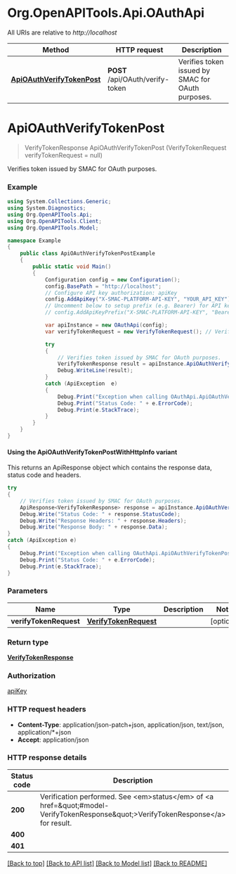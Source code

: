 # Org.OpenAPITools.Api.OAuthApi

All URIs are relative to *http://localhost*

| Method | HTTP request | Description |
|--------|--------------|-------------|
| [**ApiOAuthVerifyTokenPost**](OAuthApi.md#apioauthverifytokenpost) | **POST** /api/OAuth/verify-token | Verifies token issued by SMAC for OAuth purposes. |

<a name="apioauthverifytokenpost"></a>
# **ApiOAuthVerifyTokenPost**
> VerifyTokenResponse ApiOAuthVerifyTokenPost (VerifyTokenRequest verifyTokenRequest = null)

Verifies token issued by SMAC for OAuth purposes.

### Example
```csharp
using System.Collections.Generic;
using System.Diagnostics;
using Org.OpenAPITools.Api;
using Org.OpenAPITools.Client;
using Org.OpenAPITools.Model;

namespace Example
{
    public class ApiOAuthVerifyTokenPostExample
    {
        public static void Main()
        {
            Configuration config = new Configuration();
            config.BasePath = "http://localhost";
            // Configure API key authorization: apiKey
            config.AddApiKey("X-SMAC-PLATFORM-API-KEY", "YOUR_API_KEY");
            // Uncomment below to setup prefix (e.g. Bearer) for API key, if needed
            // config.AddApiKeyPrefix("X-SMAC-PLATFORM-API-KEY", "Bearer");

            var apiInstance = new OAuthApi(config);
            var verifyTokenRequest = new VerifyTokenRequest(); // VerifyTokenRequest |  (optional) 

            try
            {
                // Verifies token issued by SMAC for OAuth purposes.
                VerifyTokenResponse result = apiInstance.ApiOAuthVerifyTokenPost(verifyTokenRequest);
                Debug.WriteLine(result);
            }
            catch (ApiException  e)
            {
                Debug.Print("Exception when calling OAuthApi.ApiOAuthVerifyTokenPost: " + e.Message);
                Debug.Print("Status Code: " + e.ErrorCode);
                Debug.Print(e.StackTrace);
            }
        }
    }
}
```

#### Using the ApiOAuthVerifyTokenPostWithHttpInfo variant
This returns an ApiResponse object which contains the response data, status code and headers.

```csharp
try
{
    // Verifies token issued by SMAC for OAuth purposes.
    ApiResponse<VerifyTokenResponse> response = apiInstance.ApiOAuthVerifyTokenPostWithHttpInfo(verifyTokenRequest);
    Debug.Write("Status Code: " + response.StatusCode);
    Debug.Write("Response Headers: " + response.Headers);
    Debug.Write("Response Body: " + response.Data);
}
catch (ApiException e)
{
    Debug.Print("Exception when calling OAuthApi.ApiOAuthVerifyTokenPostWithHttpInfo: " + e.Message);
    Debug.Print("Status Code: " + e.ErrorCode);
    Debug.Print(e.StackTrace);
}
```

### Parameters

| Name | Type | Description | Notes |
|------|------|-------------|-------|
| **verifyTokenRequest** | [**VerifyTokenRequest**](VerifyTokenRequest.md) |  | [optional]  |

### Return type

[**VerifyTokenResponse**](VerifyTokenResponse.md)

### Authorization

[apiKey](../README.md#apiKey)

### HTTP request headers

 - **Content-Type**: application/json-patch+json, application/json, text/json, application/*+json
 - **Accept**: application/json


### HTTP response details
| Status code | Description | Response headers |
|-------------|-------------|------------------|
| **200** | Verification performed. See &lt;em&gt;status&lt;/em&gt; of &lt;a href&#x3D;\&quot;#model-VerifyTokenResponse\&quot;&gt;VerifyTokenResponse&lt;/a&gt; for result. |  -  |
| **400** |  |  -  |
| **401** |  |  -  |

[[Back to top]](#) [[Back to API list]](../README.md#documentation-for-api-endpoints) [[Back to Model list]](../README.md#documentation-for-models) [[Back to README]](../README.md)

